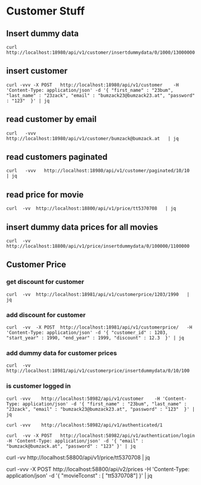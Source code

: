 # Customer Stuff

## Insert dummy data

```
curl http://localhost:18980/api/v1/customer/insertdummydata/0/1000/13000000            
``` 

## insert customer

``` 
curl -vvv -X POST   http://localhost:18980/api/v1/customer    -H 'Content-Type: application/json' -d '{ "first_name" : "23bum", "last_name" : "23zack", "email" : "bumzack23@bumzack23.at", "password" : "123"  }' | jq
``` 

## read customer by email

``` 
curl   -vvv   http://localhost:18980/api/v1/customer/bumzack@bumzack.at   | jq
``` 

## read customers paginated

``` 
curl   -vvv   http://localhost:18980/api/v1/customer/paginated/10/10   | jq
``` 

## read price for movie

``` 
curl  -vv  http://localhost:18800/api/v1/price/tt5370708   | jq
``` 

## insert dummy data prices for all movies

``` 
curl  -vv  http://localhost:18800/api/v1/price/insertdummydata/0/100000/1100000
``` 

## Customer Price

### get discount for customer

``` 
curl  -vv  http://localhost:18981/api/v1/customerprice/1203/1990   | jq
``` 

### add  discount for customer

``` 
curl  -vv  -X POST  http://localhost:18981/api/v1/customerprice/   -H 'Content-Type: application/json' -d '{ "customer_id" : 1203, "start_year" : 1990, "end_year" : 1999, "discount" : 12.3  }' | jq
``` 

### add  dummy data for customer prices

``` 
curl  -vv    http://localhost:18981/api/v1/customerprice/insertdummydata/0/10/100   
``` 




### is customer logged in

```
curl -vvv    http://localhost:58982/api/v1/customer    -H 'Content-Type: application/json' -d '{ "first_name" : "23bum", "last_name" : "23zack", "email" : "bumzack23@bumzack23.at", "password" : "123"  }' | jq

```
```
curl -vvv    http://localhost:58982/api/v1/authenticated/1
```

```
curl  -vv -X POST   http://localhost:58982/api/v1/authentication/login    -H 'Content-Type: application/json' -d '{ "email" : "bumzack@bumzack.at", "password" : "123" }' | jq
```




curl  -vv  http://localhost:58800/api/v1/price/tt5370708   | jq


curl -vvv -X POST   http://localhost:58800/api/v2/prices    -H 'Content-Type: application/json' -d '{ "movieTconst" : [ "tt5370708"] }' | jq
